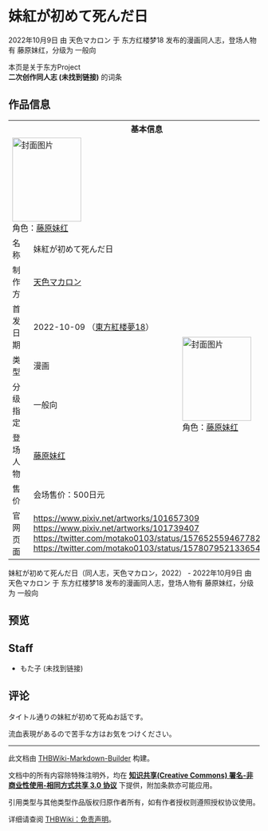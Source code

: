 # 妹紅が初めて死んだ日

<!-- source html: G:\repos\THBWiki-Markdown-Builder\THBWikiMarkdown\Temp\main\4\41\ns0%3A%E5%A6%B9%E7%B4%85%E3%81%8C%E5%88%9D%E3%82%81%E3%81%A6%E6%AD%BB%E3%82%93%E3%81%A0%E6%97%A5.html -->

2022年10月9日 由 天色マカロン 于 东方红楼梦18 发布的漫画同人志，登场人物有 藤原妹红，分级为 一般向

本页是关于东方Project  
 **二次创作同人志 (未找到链接)** 的词条
## 作品信息

<table><tbody><tr><th colspan="3">基本信息</th></tr><tr><td class="cover-artwork-mobile" colspan="2"><a href="./文件-妹紅が初めて死んだ日封面.jpg.md" class="image" title="封面图片"><img alt="封面图片" src="https://upload.thwiki.cc/thumb/b/be/%E5%A6%B9%E7%B4%85%E3%81%8C%E5%88%9D%E3%82%81%E3%81%A6%E6%AD%BB%E3%82%93%E3%81%A0%E6%97%A5%E5%B0%81%E9%9D%A2.jpg/138px-%E5%A6%B9%E7%B4%85%E3%81%8C%E5%88%9D%E3%82%81%E3%81%A6%E6%AD%BB%E3%82%93%E3%81%A0%E6%97%A5%E5%B0%81%E9%9D%A2.jpg" decoding="async" loading="lazy" width="138" height="168" srcset="https://upload.thwiki.cc/thumb/b/be/%E5%A6%B9%E7%B4%85%E3%81%8C%E5%88%9D%E3%82%81%E3%81%A6%E6%AD%BB%E3%82%93%E3%81%A0%E6%97%A5%E5%B0%81%E9%9D%A2.jpg/207px-%E5%A6%B9%E7%B4%85%E3%81%8C%E5%88%9D%E3%82%81%E3%81%A6%E6%AD%BB%E3%82%93%E3%81%A0%E6%97%A5%E5%B0%81%E9%9D%A2.jpg 1.5x, https://upload.thwiki.cc/thumb/b/be/%E5%A6%B9%E7%B4%85%E3%81%8C%E5%88%9D%E3%82%81%E3%81%A6%E6%AD%BB%E3%82%93%E3%81%A0%E6%97%A5%E5%B0%81%E9%9D%A2.jpg/276px-%E5%A6%B9%E7%B4%85%E3%81%8C%E5%88%9D%E3%82%81%E3%81%A6%E6%AD%BB%E3%82%93%E3%81%A0%E6%97%A5%E5%B0%81%E9%9D%A2.jpg 2x" data-file-width="1000" data-file-height="1215"></a><div class="cover-char">角色：<a href="./藤原妹红.md" title="藤原妹红">藤原妹红</a></div></td>
</tr><tr><td class="label">名称</td><td colspan="2"> 妹紅が初めて死んだ日 </td></tr><tr><td class="label">制作方</td><td><a href="./天色マカロン.md" title="天色マカロン">天色マカロン</a></td><td class="cover-artwork" rowspan="6" style="min-width:168px;"><a href="./文件-妹紅が初めて死んだ日封面.jpg.md" class="image" title="封面图片"><img alt="封面图片" src="https://upload.thwiki.cc/thumb/b/be/%E5%A6%B9%E7%B4%85%E3%81%8C%E5%88%9D%E3%82%81%E3%81%A6%E6%AD%BB%E3%82%93%E3%81%A0%E6%97%A5%E5%B0%81%E9%9D%A2.jpg/138px-%E5%A6%B9%E7%B4%85%E3%81%8C%E5%88%9D%E3%82%81%E3%81%A6%E6%AD%BB%E3%82%93%E3%81%A0%E6%97%A5%E5%B0%81%E9%9D%A2.jpg" decoding="async" loading="lazy" width="138" height="168" srcset="https://upload.thwiki.cc/thumb/b/be/%E5%A6%B9%E7%B4%85%E3%81%8C%E5%88%9D%E3%82%81%E3%81%A6%E6%AD%BB%E3%82%93%E3%81%A0%E6%97%A5%E5%B0%81%E9%9D%A2.jpg/207px-%E5%A6%B9%E7%B4%85%E3%81%8C%E5%88%9D%E3%82%81%E3%81%A6%E6%AD%BB%E3%82%93%E3%81%A0%E6%97%A5%E5%B0%81%E9%9D%A2.jpg 1.5x, https://upload.thwiki.cc/thumb/b/be/%E5%A6%B9%E7%B4%85%E3%81%8C%E5%88%9D%E3%82%81%E3%81%A6%E6%AD%BB%E3%82%93%E3%81%A0%E6%97%A5%E5%B0%81%E9%9D%A2.jpg/276px-%E5%A6%B9%E7%B4%85%E3%81%8C%E5%88%9D%E3%82%81%E3%81%A6%E6%AD%BB%E3%82%93%E3%81%A0%E6%97%A5%E5%B0%81%E9%9D%A2.jpg 2x" data-file-width="1000" data-file-height="1215"></a><div class="cover-char">角色：<a href="./藤原妹红.md" title="藤原妹红">藤原妹红</a></div></td>
</tr><tr><td class="label">首发日期</td><td>2022-10-09&#160;（<a href="/展会作品列表?e=%E4%B8%9C%E6%96%B9%E7%BA%A2%E6%A5%BC%E6%A2%A6%2318">東方紅楼夢18</a>）</td></tr><tr><td class="label">类型</td><td>漫画</td></tr><tr><td class="label">分级指定</td><td>一般向</td></tr><tr><td class="label">登场人物</td><td><a href="./藤原妹红.md" title="藤原妹红">藤原妹红</a></td></tr><tr><td class="label">售价</td><td>会场售价：500日元</td></tr>
<tr><td class="label">官网页面</td><td colspan="2"><a rel="nofollow" class="external free" href="https://www.pixiv.net/artworks/101657309">https://www.pixiv.net/artworks/101657309</a><br><a rel="nofollow" class="external free" href="https://www.pixiv.net/artworks/101739407">https://www.pixiv.net/artworks/101739407</a><br><a rel="nofollow" class="external free" href="https://twitter.com/motako0103/status/1576525594677821440">https://twitter.com/motako0103/status/1576525594677821440</a><br><a rel="nofollow" class="external free" href="https://twitter.com/motako0103/status/1578079521336545280">https://twitter.com/motako0103/status/1578079521336545280</a></td></tr></tbody></table>

妹紅が初めて死んだ日（同人志，天色マカロン，2022） - 2022年10月9日 由 天色マカロン 于 东方红楼梦18 发布的漫画同人志，登场人物有 藤原妹红，分级为 一般向
## 预览
## Staff
- もた子 (未找到链接)

## 评论

  
タイトル通りの妹紅が初めて死ぬお話です。  

流血表現があるので苦手な方はお気をつけください。
  


  
  

  





---

此文档由 [THBWiki-Markdown-Builder](https://github.com/Delsin-Yu/THBWiki-Markdown-Builder) 构建。

文档中的所有内容除特殊注明外，均在 [**知识共享(Creative Commons) 署名-非商业性使用-相同方式共享 3.0 协议**](https://creativecommons.org/licenses/by-sa/3.0/deed.zh-hans) 下提供，附加条款亦可能应用。

引用类型与其他类型作品版权归原作者所有，如有作者授权则遵照授权协议使用。

详细请查阅 [THBWiki：免责声明](https://thbwiki.cc/THBWiki:%E5%85%8D%E8%B4%A3%E5%A3%B0%E6%98%8E)。

